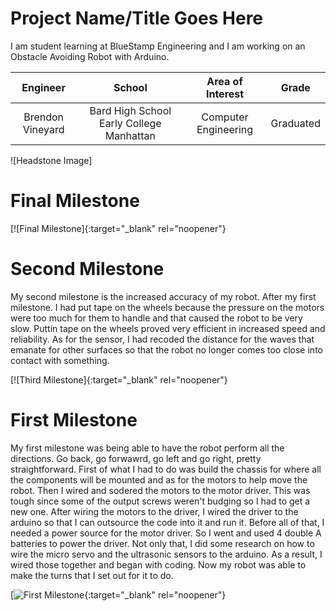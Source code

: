 ﻿# Project Name/Title Goes Here
I am student learning at BlueStamp Engineering and I am working on an Obstacle Avoiding Robot with Arduino. 

| **Engineer** | **School** | **Area of Interest** | **Grade** |
|:--:|:--:|:--:|:--:|
| Brendon Vineyard | Bard High School Early College Manhattan | Computer Engineering | Graduated

![Headstone Image]
  
# Final Milestone

[![Final Milestone]{:target="_blank" rel="noopener"}

# Second Milestone
My second milestone is the increased accuracy of my robot. After my first milestone. I had put tape on the wheels because the pressure on the motors were too much for them to handle and that caused the robot to be very slow. Puttin tape on the wheels proved very efficient in increased speed and reliability. As for the sensor, I had recoded the distance for the waves that emanate for other surfaces so that the robot no longer comes too close into contact with something. 

[![Third Milestone]{:target="_blank" rel="noopener"}
# First Milestone
  

My first milestone was being able to have the robot perform all the directions. Go back, go forwawrd, go left and go right, pretty straightforward. First of what I had to do was build the chassis for where all the components will be mounted and as for the motors to help move the robot. Then I wired and sodered the motors to the motor driver. This was tough since some of the output screws weren't budging so I had to get a new one. After wiring the motors to the driver, I wired the driver to the arduino so that I can outsource the code into it and run it. Before all of that, I needed a power source for the motor driver. So I went and used 4 double A batteries to power the driver. Not only that, I did some research on how to wire the micro servo and the ultrasonic sensors to the arduino. As a result, I wired those together and began with coding. Now my robot was able to make the turns that I set out for it to do. 

[![First Milestone](https://www.youtube.com/watch?v=bE2VUoPaWz0){:target="_blank" rel="noopener"}

